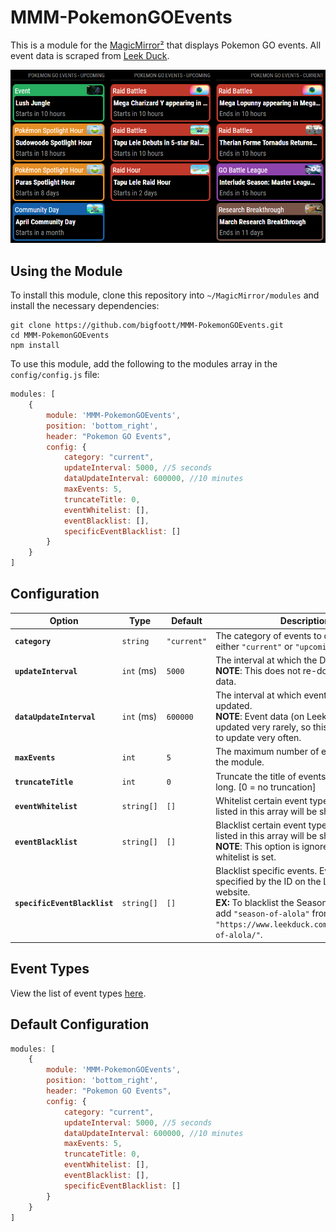 # MMM-PokemonGOEvents

This is a module for the [MagicMirror²](https://github.com/MichMich/MagicMirror/) that displays Pokemon GO events. All event data is scraped from [Leek Duck](https://www.leekduck.com/events/).

![Preview](https://github.com/bigfoott/MMM-PokemonGOEvents/blob/master/docs/preview.png?raw=true)

## Using the Module

To install this module, clone this repository into `~/MagicMirror/modules` and install the necessary dependencies:
```
git clone https://github.com/bigfoott/MMM-PokemonGOEvents.git
cd MMM-PokemonGOEvents
npm install
```

To use this module, add the following to the modules array in the `config/config.js` file:
```js
modules: [
    {
        module: 'MMM-PokemonGOEvents',
        position: 'bottom_right',
        header: "Pokemon GO Events",
        config: {
            category: "current",
            updateInterval: 5000, //5 seconds
            dataUpdateInterval: 600000, //10 minutes
            maxEvents: 5,
            truncateTitle: 0,
            eventWhitelist: [],
            eventBlacklist: [],
            specificEventBlacklist: []
        }
    }
]
```

## Configuration

| Option                           | Type       | Default     | Description
|--------------------------------- |----------- |------------ |----------- 
| **`category`**                   | `string`   | `"current"` | The category of events to display. Can be either `"current"` or `"upcoming"`.
| **`updateInterval`**             | `int` (ms) | `5000`      | The interval at which the DOM is updated.<br/>**NOTE**: This does not re-download event data.
| **`dataUpdateInterval`**         | `int` (ms) | `600000`    | The interval at which event data is updated.<br/>**NOTE**: Event data (on Leek Duck) is updated very rarely, so this does not need to update very often.
| **`maxEvents`**                  | `int`      | `5`         | The maximum number of events to show in the module.
| **`truncateTitle`**              | `int`      | `0`         | Truncate the title of events if they're too long. [0 = no truncation]
| **`eventWhitelist`**             | `string[]` | `[]`        | Whitelist certain event types. Only types listed in this array will be shown.
| **`eventBlacklist`**             | `string[]` | `[]`        | Blacklist certain event types. All types not listed in this array will be shown.<br/>**NOTE**: This option is ignored if the a whitelist is set.
| **`specificEventBlacklist`**     | `string[]` | `[]`        | Blacklist specific events. Events are specified by the ID on the Leek Duck website.<br/>**EX:** To blacklist the Season of Alola event, add `"season-of-alola"` from the event's url `"https://www.leekduck.com/events/season-of-alola/"`.

## Event Types

View the list of event types [here](https://github.com/bigfoott/MMM-PokemonGOEvents/tree/master/docs/EVENTS.md).

## Default Configuration

```js
modules: [
    {
        module: 'MMM-PokemonGOEvents',
        position: 'bottom_right',
        header: "Pokemon GO Events",
        config: {
            category: "current",
            updateInterval: 5000, //5 seconds
            dataUpdateInterval: 600000, //10 minutes
            maxEvents: 5,
            truncateTitle: 0,
            eventWhitelist: [],
            eventBlacklist: [],
            specificEventBlacklist: []
        }
    }
]
```